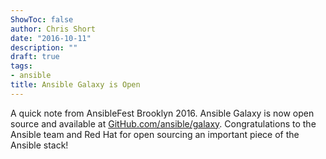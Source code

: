 ```yaml
---
ShowToc: false
author: Chris Short
date: "2016-10-11"
description: ""
draft: true
tags:
- ansible
title: Ansible Galaxy is Open
---
```


A quick note from AnsibleFest Brooklyn 2016. Ansible Galaxy is now open source and available at [GitHub.com/ansible/galaxy](https://github.com/ansible/galaxy). Congratulations to the Ansible team and Red Hat for open sourcing an important piece of the Ansible stack!
